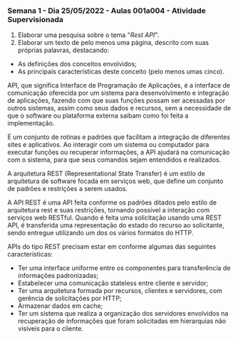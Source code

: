### Semana 1 - Dia 25/05/2022 - Aulas 001a004 - Atividade Supervisionada


1. Elaborar uma pesquisa sobre o tema "_Rest API_".
2. Elaborar um texto de pelo menos uma página, descrito com suas próprias palavras, destacando:
* As definições dos conceitos envolvidos;
* As principais características deste conceito (pelo menos umas cinco).

API, que significa Interface de Programação de Aplicações, é a interface de comunicação oferecida por um sistema para desenvolvimento e integração de aplicações, fazendo com que suas funções possam ser acessadas por outros sistemas, assim como seus dados e recursos, sem a necessidade de que o software ou plataforma externa saibam como foi feita a implementação.

É um conjunto de rotinas e padrões que facilitam a integração de diferentes sites e aplicativos. Ao interagir com um sistema ou computador para executar funções ou recuperar informações, a API ajudará na comunicação com o sistema, para que seus comandos sejam entendidos e realizados.

A arquitetura REST (Representational State Transfer) é um estilo de arquitetura de software focada em serviços web, que define um conjunto de padrões e restrições a serem usados.

A API REST é uma API feita conforme os padrões ditados pelo estilo de arquitetura rest e suas restrições, tornando possível a interação com serviços web RESTful. Quando é feita uma solicitação usando uma REST API, é transferida uma representação do estado do recurso ao solicitante, sendo entregue utilizando um dos os vários formatos do HTTP.

APIs do tipo REST precisam estar em conforme algumas das seguintes características:
* Ter uma interface uniforme entre os componentes para transferência de informações padronizadas;
* Estabelecer uma comunicação stateless entre cliente e servidor;
* Ter uma arquitetura formada por recursos, clientes e servidores, com gerência de solicitações por HTTP;
* Armazenar dados em cache;
* Ter um sistema que realiza a organização dos servidores envolvidos na recuperação de informações que foram solicitadas em hierarquias não visíveis para o cliente.